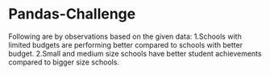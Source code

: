  # Pandas-Challenge

Following are by observations based on the given data:
1.Schools with limited budgets are performing better compared to schools with better budget.
2.Small and medium size schools have better student achievements compared to bigger size schools.

